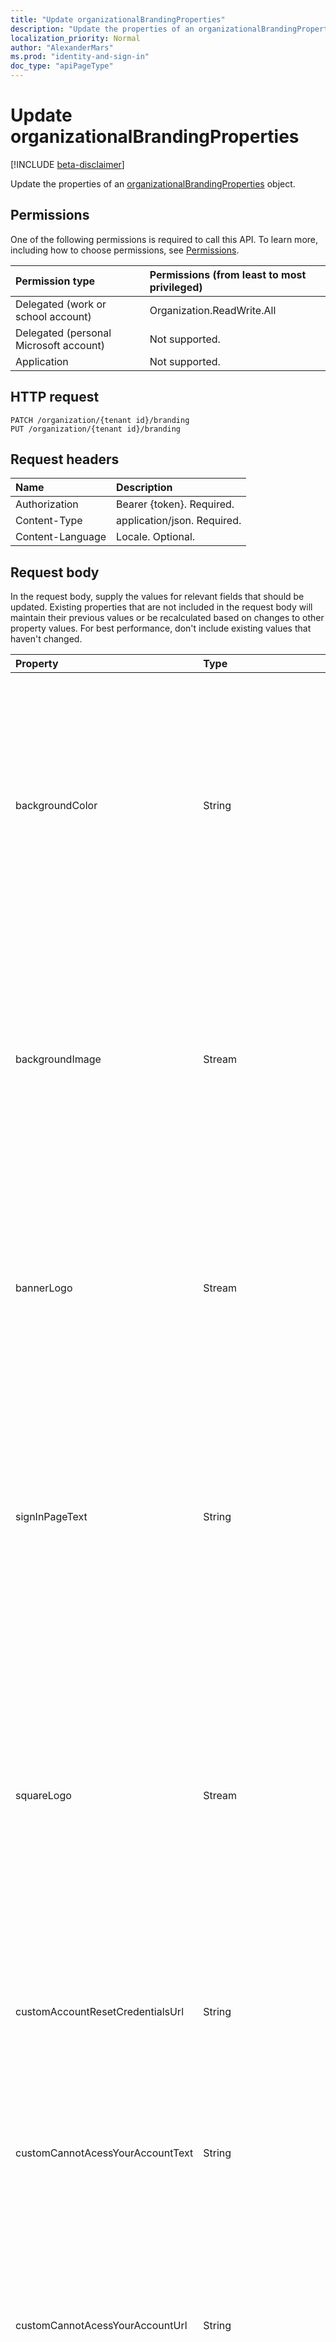 ```yaml
---
title: "Update organizationalBrandingProperties"
description: "Update the properties of an organizationalBrandingProperties object."
localization_priority: Normal
author: "AlexanderMars"
ms.prod: "identity-and-sign-in"
doc_type: "apiPageType"
---
```


# Update organizationalBrandingProperties

[!INCLUDE [beta-disclaimer](../../includes/beta-disclaimer.md)]

Update the properties of an [organizationalBrandingProperties](../resources/organizationalbrandingproperties.md) object.

## Permissions

One of the following permissions is required to call this API. To learn more, including how to choose permissions, see [Permissions](/graph/permissions-reference).

| Permission type                        | Permissions (from least to most privileged) |
|:---------------------------------------|:--------------------------------------------|
| Delegated (work or school account)     | Organization.ReadWrite.All |
| Delegated (personal Microsoft account) | Not supported. |
| Application                            | Not supported. |

## HTTP request

<!-- { "blockType": "ignored" } -->

```http
PATCH /organization/{tenant id}/branding
PUT /organization/{tenant id}/branding
```

## Request headers

| Name       | Description|
|:-----------|:-----------|
| Authorization | Bearer {token}. Required. |
| Content-Type  | application/json. Required.  |
| Content-Language  | Locale. Optional.  |

## Request body

In the request body, supply the values for relevant fields that should be updated. Existing properties that are not included in the request body will maintain their previous values or be recalculated based on changes to other property values. For best performance, don't include existing values that haven't changed.

| Property     | Type        | Description |
|:-------------|:------------|:------------|
|backgroundColor|String|Color that will appear in place of the background image in low-bandwidth connections. The primary color of your banner logo or your organization color is recommended to be used here. Specify this in hexadecimal (for example, white is #FFFFFF).|
|backgroundImage|Stream| Image that appears as the background of the sign in page. Allowed types are PNG or JPEG no larger than 1920 x 1080 pixels, and smaller than 300kb. A smaller image will reduce bandwidth requirements and make page loads more performant. |
|bannerLogo|Stream| A banner version of your company logo which appears appears on the sign-in page. Allowed types are PNG or JPEG no larger than 36 × 245 pixels. We recommend using a transparent image with no padding around the logo. |
|signInPageText|String|Text that appears at the bottom of the sign-in box. You can use this to communicate additional information, such as the phone number to your help desk or a legal statement. This text must be Unicode and not exceed 1024 characters.|
|squareLogo|Stream| Square version of your company logo that appears in Windows 10 out-of-box experiences (OOBE) and when Windows Autopilot is enabled for deployment. Allowed types are PNG or JPEG no larger than 240 ⅹ 240 pixels and no more than 10 KB in size. We recommend using a transparent image with no padding around the logo. |
|customAccountResetCredentialsUrl|String| String of custom URL for reseting account credentials.This text must be Unicode and not exceed 128 characters.|
|customCannotAcessYourAccountText|String| String to replace the display text for the "Cannot access your account” hyperlink  inside of the sign-in form.This text must be Unicode and not exceed 256 characters.|
|customCannotAcessYourAccountUrl|String| String of custom URL to “Common URL“ field to replace Microsoft Self-Service Password Reset (SSPR) solution hyperlink.This text must be Unicode and not exceed 128 characters.|
|customForgotMyPasswordText|String| String to replace the default display text of "Forgot my password" hyperlink inside of the sign-in form. This text must be Unicode and not exceed 256 characters.|
|customPrivacyAndCookiesText|Edm.String|String to replace a default value of the Privacy and Cookies URL display text in the footer.This text must be Unicode and not exceed 256 characters.|
|customPrivacyAndCookiesUrl|String|String of custom URL to replace the default value of the Privacy and Cookies Url in the footer.This text must be Unicode and not exceed 128 characters.|
|customResetItNowText|String|String to replace the display text for the password reset solution hyperlink.This text must be Unicode and not exceed 256 characters.|
|customTermsofUseText|String|String to replace the display text for the Terms of Use” hyperlink in the footer. This text must be Unicode and not exceed 256 characters.|
|customTermsOfUseUrl|String| String of custom URL to replace the default value of the Terms of Use URL in the footer. This text must be Unicode and not exceed 128characters.|
|favicon|Stream| A custom browser icon (favicon) to replace a default “Microsoft logo” value utilizing AAD Company Branding blade.|
|faviconRelativeUrl|String| A read-only, relative link of the **favicon** property served via a CDN provider. Combine it with one value of the **cdnList** property to form the absolute URL. If the current CDN provider is down or responds with an error code, try with a different value of the **cdnList** property.|
|headerBackgroundColor|String| String containing RGB color that will enable admins customize the color of the header|
|loginPageTextVisibilitySettings|Microsoft.graph.loginPageTextVisibilitySettings|This is a complex type that represents the various texts that can be hidden on the login page for a tenant|

The **id** property is ignored when passed in.

## Response

If successful, this method returns a `204 OK` response code.

## Examples
### Example 1: Update default branding
If the branding already exists, `PATCH` will replace only the specified properties, leaving unspecified properties unchanged. 
#### Request

The following is an example of the request.

# [HTTP](#tab/http)
<!-- {
  "blockType": "request",
  "name": "update_organizationalbrandingproperties_1"
}-->

```http
PATCH https://graph.microsoft.com/beta/organization/d69179bf-f4a4-41a9-a9de-249c0f2efb1d/branding
Content-Type: application/json

{
    "signInPageText":"Default",
    "usernameHintText":"DefaultHint"
}
```
# [C#](#tab/csharp)
[!INCLUDE [sample-code](../includes/snippets/csharp/update-organizationalbrandingproperties-1-csharp-snippets.md)]
[!INCLUDE [sdk-documentation](../includes/snippets/snippets-sdk-documentation-link.md)]

# [JavaScript](#tab/javascript)
[!INCLUDE [sample-code](../includes/snippets/javascript/update-organizationalbrandingproperties-1-javascript-snippets.md)]
[!INCLUDE [sdk-documentation](../includes/snippets/snippets-sdk-documentation-link.md)]

# [Objective-C](#tab/objc)
[!INCLUDE [sample-code](../includes/snippets/objc/update-organizationalbrandingproperties-1-objc-snippets.md)]
[!INCLUDE [sdk-documentation](../includes/snippets/snippets-sdk-documentation-link.md)]

# [Java](#tab/java)
[!INCLUDE [sample-code](../includes/snippets/java/update-organizationalbrandingproperties-1-java-snippets.md)]
[!INCLUDE [sdk-documentation](../includes/snippets/snippets-sdk-documentation-link.md)]

---


#### Response
The following is an example of the response.

<!-- {
  "blockType": "response"
} -->

```http
HTTP/1.1 204 OK
```

In this case, the values of the default branding are updated but no values are changed on any localization.

### Example 2: Update bannerLogo for default branding
The following request updates the banner logo for the default branding.
#### Request

The following is an example of the request.

<!-- {
  "blockType": "request",
  "name": "update_organizationalbrandingproperties_2"
}-->

```http
PATCH https://graph.microsoft.com/beta/organization/d69179bf-f4a4-41a9-a9de-249c0f2efb1d/branding/bannerLogo
Content-Type: image/jpeg

<Image>
```

#### Response
The following is an example of the response.

<!-- {
  "blockType": "response"
} -->

```http
HTTP/1.1 204 No Content
```

### Example 3: Update localized branding
If **Content-Language** header is specified, the localization associated with **Content-Language** is first created if it doesn't already exist, and then updated using the specified values. The default branding is not changed.
#### Request

The following is an example of the request.
<!-- {
  "blockType": "request",
  "name": "update_organizationalbrandingproperties_3"
}-->

```http
PATCH https://graph.microsoft.com/beta/organization/d69179bf-f4a4-41a9-a9de-249c0f2efb1d/branding
Content-Type: application/json
Content-Language: fr

{
    "backgroundColor":"#FFFF33"
}
```

#### Response
The following is an example of the response.

<!-- {
  "blockType": "response"
} -->

```http
HTTP/1.1 204 No Content
```

Following this request, the `fr` localization is updated with the new value of **backgroundColor**, but no change is made to the default branding.

### Example 4: Replace default branding and all localizations
If the branding already exists, `PUT` will replace the default branding and any localizations.
#### Request

The following is an example of the request.

# [HTTP](#tab/http)
<!-- {
  "blockType": "request",
  "name": "update_organizationalbrandingproperties_4"
}-->

```http
PUT https://graph.microsoft.com/beta/organization/d69179bf-f4a4-41a9-a9de-249c0f2efb1d/branding
Content-Type: application/json
Content-Language: fr

{
    "backgroundColor":"#FFFF33"
}
```
# [C#](#tab/csharp)
[!INCLUDE [sample-code](../includes/snippets/csharp/update-organizationalbrandingproperties-4-csharp-snippets.md)]
[!INCLUDE [sdk-documentation](../includes/snippets/snippets-sdk-documentation-link.md)]

# [JavaScript](#tab/javascript)
[!INCLUDE [sample-code](../includes/snippets/javascript/update-organizationalbrandingproperties-4-javascript-snippets.md)]
[!INCLUDE [sdk-documentation](../includes/snippets/snippets-sdk-documentation-link.md)]

# [Objective-C](#tab/objc)
[!INCLUDE [sample-code](../includes/snippets/objc/update-organizationalbrandingproperties-4-objc-snippets.md)]
[!INCLUDE [sdk-documentation](../includes/snippets/snippets-sdk-documentation-link.md)]

# [Java](#tab/java)
[!INCLUDE [sample-code](../includes/snippets/java/update-organizationalbrandingproperties-4-java-snippets.md)]
[!INCLUDE [sdk-documentation](../includes/snippets/snippets-sdk-documentation-link.md)]

---


#### Response
The following is an example of the response.

<!-- {
  "blockType": "response"
} -->

```http
HTTP/1.1 204 No Content
```

Following this request, the default branding has only the **backgroundColor** specified and has exactly one localization with the **id** `fr`, also with the **backgroundColor** set.
<!-- uuid: 16cd6b66-4b1a-43a1-adaf-3a886856ed98
2019-02-04 14:57:30 UTC -->
<!-- {
  "type": "#page.annotation",
  "description": "Update organizationalbrandingproperties",
  "keywords": "",
  "section": "documentation",
  "tocPath": ""
}-->
